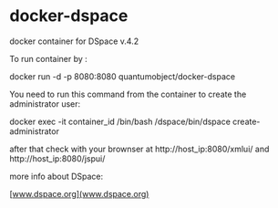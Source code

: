 docker-dspace
=============

docker container for DSpace v.4.2

To run container by :

docker run -d -p 8080:8080 quantumobject/docker-dspace

You need to run this command from the container to create the administrator user:

docker exec -it container_id  /bin/bash /dspace/bin/dspace create-administrator 


after that check with your brownser at http://host_ip:8080/xmlui/  and http://host_ip:8080/jspui/

more info about DSpace:

[www.dspace.org](www.dspace.org)
